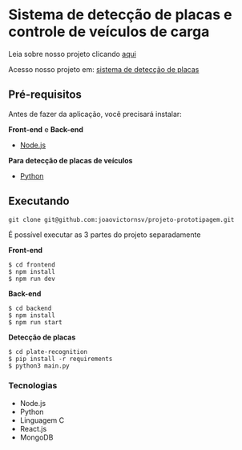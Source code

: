 # Sistema de detecção de placas e controle de veículos de carga

Leia sobre nosso projeto clicando [aqui](./README.md)

Acesso nosso projeto em: [sistema de detecção de placas](https://jifxwj4sxqahefy5o-projetos-faculdade.svc.zcloud.ws/)

## Pré-requisitos

Antes de fazer da aplicação, você precisará instalar:

**Front-end** e **Back-end**
- [Node.js](https://nodejs.org/en)

**Para detecção de placas de veículos**
- [Python](https://www.python.org/)

## Executando

```shell
git clone git@github.com:joaovictornsv/projeto-prototipagem.git
```

É possível executar as 3 partes do projeto separadamente

**Front-end**

```shell
$ cd frontend
$ npm install
$ npm run dev
```

**Back-end**

```shell
$ cd backend
$ npm install 
$ npm run start
```

**Detecção de placas**

```shell
$ cd plate-recognition
$ pip install -r requirements
$ python3 main.py
```

### Tecnologias
- Node.js
- Python
- Linguagem C
- React.js
- MongoDB
